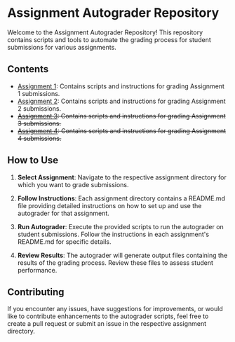# Assignment Autograder Repository

Welcome to the Assignment Autograder Repository! This repository contains scripts and tools to automate the grading process for student submissions for various assignments.

## Contents

- [Assignment 1](./assignment1/readme.md): Contains scripts and instructions for grading Assignment 1 submissions.
- [Assignment 2](./assignment2/readme.md): Contains scripts and instructions for grading Assignment 2 submissions.
- ~~[Assignment 3](./assignment3/readme.md): Contains scripts and instructions for grading Assignment 3 submissions.~~
- ~~[Assignment 4](./assignment4/readme.md): Contains scripts and instructions for grading Assignment 4 submissions.~~

## How to Use

1. **Select Assignment**: Navigate to the respective assignment directory for which you want to grade submissions.

2. **Follow Instructions**: Each assignment directory contains a README.md file providing detailed instructions on how to set up and use the autograder for that assignment.

3. **Run Autograder**: Execute the provided scripts to run the autograder on student submissions. Follow the instructions in each assignment's README.md for specific details.

4. **Review Results**: The autograder will generate output files containing the results of the grading process. Review these files to assess student performance.

## Contributing

If you encounter any issues, have suggestions for improvements, or would like to contribute enhancements to the autograder scripts, feel free to create a pull request or submit an issue in the respective assignment directory.

